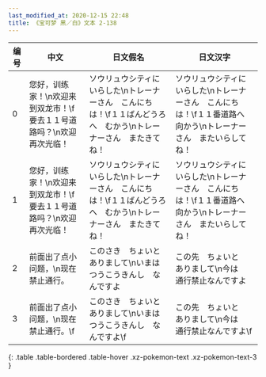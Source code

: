 ```yaml
---
last_modified_at: 2020-12-15 22:48
title: 《宝可梦 黑／白》文本 2-138
---
```

| 编号 | 中文 | 日文假名 | 日文汉字 |
| ---- | ---- | ---- | --- |
| 0 | 您好，训练家！\n欢迎来到双龙市！\f要去１１号道路吗？\n欢迎再次光临！ | ソウリュウシティに　いらした\nトレーナーさん　こんにちは！\f１１ばんどうろへ　むかう\nトレーナーさん　またきてね！ | ソウリュウシティに　いらした\nトレーナーさん　こんにちは！\f１１番道路へ　向かう\nトレーナーさん　またいらしてね！ |
| 1 | 您好，训练家！\n欢迎来到双龙市！\f要去１１号道路吗？\n欢迎再次光临！ | ソウリュウシティに　いらした\nトレーナーさん　こんにちは！\f１１ばんどうろへ　むかう\nトレーナーさん　またきてね！ | ソウリュウシティに　いらした\nトレーナーさん　こんにちは！\f１１番道路へ　向かう\nトレーナーさん　またいらしてね！ |
| 2 | 前面出了点小问题，\n现在禁止通行。 | このさき　ちょいと　ありまして\nいまは　つうこうきんし　なんですよ | この先　ちょいと　ありまして\n今は　通行禁止なんですよ |
| 3 | 前面出了点小问题，\n现在禁止通行。\f | このさき　ちょいと　ありまして\nいまは　つうこうきんし　なんですよ\f | この先　ちょいと　ありまして\n今は　通行禁止なんですよ\f |
{: .table .table-bordered .table-hover .xz-pokemon-text .xz-pokemon-text-3 }